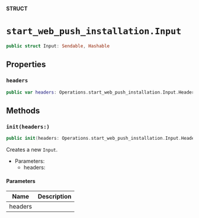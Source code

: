 **STRUCT**

# `start_web_push_installation.Input`

```swift
public struct Input: Sendable, Hashable
```

## Properties
### `headers`

```swift
public var headers: Operations.start_web_push_installation.Input.Headers
```

## Methods
### `init(headers:)`

```swift
public init(headers: Operations.start_web_push_installation.Input.Headers = .init())
```

Creates a new `Input`.

- Parameters:
  - headers:

#### Parameters

| Name | Description |
| ---- | ----------- |
| headers |  |